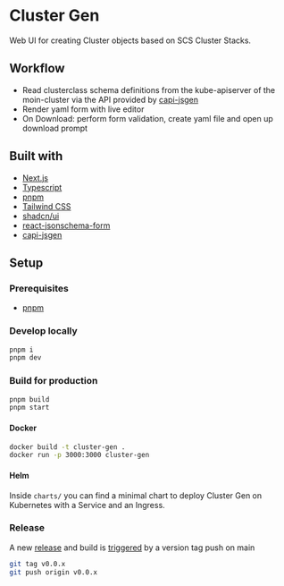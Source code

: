 # Cluster Gen

Web UI for creating Cluster objects based on SCS Cluster Stacks.

## Workflow

- Read clusterclass schema definitions from the kube-apiserver of the moin-cluster via the API provided by [capi-jsgen](https://github.com/SovereignCloudStack/capi-jsgen)
- Render yaml form with live editor
- On Download: perform form validation, create yaml file and open up download prompt

## Built with

- [Next.js](https://nextjs.org/)
- [Typescript](https://www.typescriptlang.org/)
- [pnpm](https://pnpm.io/)
- [Tailwind CSS](https://tailwindcss.com/)
- [shadcn/ui](https://ui.shadcn.com/)
- [react-jsonschema-form](https://github.com/rjsf-team/react-jsonschema-form)
- [capi-jsgen](https://github.com/SovereignCloudStack/capi-jsgen)

## Setup

### Prerequisites

- [pnpm](https://pnpm.io/installation)

### Develop locally

```bash
pnpm i
pnpm dev
```

### Build for production

```bash
pnpm build
pnpm start
```

#### Docker

```bash
docker build -t cluster-gen .
docker run -p 3000:3000 cluster-gen
```

#### Helm

Inside `charts/` you can find a minimal chart to deploy Cluster Gen on Kubernetes with a Service and an Ingress.

### Release

A new [release](https://github.com/SovereignCloudStack/cluster-gen/releases) and build is [triggered](https://github.com/SovereignCloudStack/cluster-gen/blob/main/.github/workflows/release.yml) by a version tag push on main

```bash
git tag v0.0.x
git push origin v0.0.x
```
